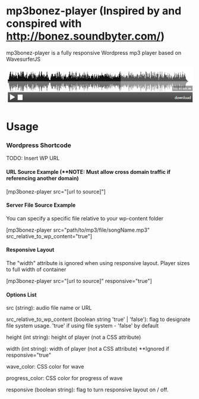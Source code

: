 mp3bonez-player (Inspired by and conspired with http://bonez.soundbyter.com/)
===============

mp3bonez-player is a fully responsive Wordpress mp3 player based on WavesurferJS

![alt tag](Source/content/snapshot.png)

# Usage

### Wordpress Shortcode

TODO: Insert WP URL

#### URL Source Example (**NOTE:  Must allow cross domain traffic if referencing another domain)

[mp3bonez-player src="[url to source]"]

#### Server File Source Example

You can specify a specific file relative to your wp-content folder

[mp3bonez-player src="path/to/mp3/file/songName.mp3" src_relative_to_wp_content="true"]

#### Responsive Layout

The "width" attribute is ignored when using responsive layout. Player sizes to full width of container

[mp3bonez-player src="[url to source]" responsive="true"]

#### Options List

src (string): audio file name or URL

src_relative_to_wp_content (boolean string 'true' | 'false'):  flag to designate file system usage. 'true' if using file system - 'false' by default

height (int string): height of player (not a CSS attribute)

width (int string): width of player (not a CSS attribute) **Ignored if responsive="true"

wave_color: CSS color for wave

progress_color: CSS color for progress of wave

responsive (boolean string): flag to turn responsive layout on / off.